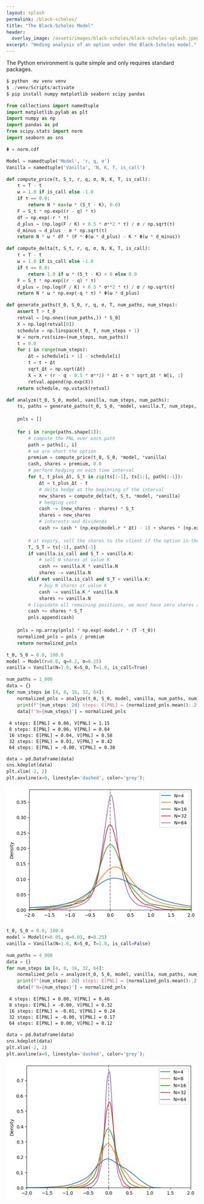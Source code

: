 ```yaml
---
layout: splash
permalink: /black-scholes/
title: "The Black-Scholes Model"
header:
  overlay_image: /assets/images/black-scholes/black-scholes-splash.jpeg
excerpt: "Heding analysis of an option under the Black-Scholes model."
---
```


The Python environment is quite simple and only requires standard packages.

```powershell
$ python -mv venv venv
$ ./venv/Scripts/activate
$ pip install numpy matplotlib seaborn scipy pandas
```


```python
from collections import namedtuple
import matplotlib.pylab as plt
import numpy as np
import pandas as pd
from scipy.stats import norm
import seaborn as sns
```


```python
Φ = norm.cdf
```


```python
Model = namedtuple('Model', 'r, q, σ')
Vanilla = namedtuple('Vanilla', 'N, K, T, is_call')
```


```python
def compute_price(t, S_t, r, q, σ, N, K, T, is_call):
    τ = T - t
    ω = 1.0 if is_call else -1.0
    if τ == 0.0:
        return N * max(ω * (S_t - K), 0.0)
    F = S_t * np.exp((r - q) * τ)
    df = np.exp(-r * τ)
    d_plus = (np.log(F / K) + 0.5 * σ**2 * τ) / σ / np.sqrt(τ)
    d_minus = d_plus - σ * np.sqrt(τ)
    return N * ω * df * (F * Φ(ω * d_plus) - K * Φ(ω * d_minus))
```


```python
def compute_delta(t, S_t, r, q, σ, N, K, T, is_call):
    τ = T - t
    ω = 1.0 if is_call else -1.0
    if τ == 0.0:
        return 1.0 if ω * (S_t - K) > 0 else 0.0
    F = S_t * np.exp((r - q) * τ)
    d_plus = (np.log(F / K) + 0.5 * σ**2 * τ) / σ / np.sqrt(τ)
    return N * ω * np.exp(-q * τ) * Φ(ω * d_plus)
```


```python
def generate_paths(t_0, S_0, r, q, σ, T, num_paths, num_steps):
    assert T > t_0
    retval = [np.ones((num_paths,)) * S_0]
    X = np.log(retval[0])
    schedule = np.linspace(t_0, T, num_steps + 1)
    W = norm.rvs(size=(num_steps, num_paths))
    t = 0.0
    for i in range(num_steps):
        Δt = schedule[i + 1] - schedule[i]
        t = t + Δt
        sqrt_Δt = np.sqrt(Δt)
        X = X + (r - q - 0.5 * σ**2) * Δt + σ * sqrt_Δt * W[i, :]
        retval.append(np.exp(X))
    return schedule, np.vstack(retval)
```


```python
def analyze(t_0, S_0, model, vanilla, num_steps, num_paths):
    ts, paths = generate_paths(t_0, S_0, *model, vanilla.T, num_steps, num_paths)

    pnls = []

    for i in range(paths.shape[1]):
        # compute the PNL over each path
        path = paths[:, i]
        # we are short the option
        premium = compute_price(t_0, S_0, *model, *vanilla)
        cash, shares = premium, 0.0
        # perform hedging on each time interval
        for t, t_plus_Δt, S_t in zip(ts[:-1], ts[1:], path[:-1]):
            Δt = t_plus_Δt - t
            # delta hedge at the beginning of the interval
            new_shares = compute_delta(t, S_t, *model, *vanilla)
            # hedging cost
            cash -= (new_shares - shares) * S_t
            shares = new_shares
            # interests and dividends
            cash += cash * (np.exp(model.r * Δt) - 1) + shares * (np.exp(model.q * Δt) - 1) * S_t

        # at expiry, sell the shares to the client if the option in-the-money
        T, S_T = ts[-1], path[-1]
        if vanilla.is_call and S_T > vanilla.K:
            # sell N shares at value K
            cash += vanilla.K * vanilla.N
            shares -= vanilla.N
        elif not vanilla.is_call and S_T < vanilla.K:
            # buy N shares at value K
            cash -= vanilla.K * vanilla.N
            shares += vanilla.N
        # liquidate all remaining positions, we must have zero shares at the end
        cash += shares * S_T
        pnls.append(cash)

    pnls = np.array(pnls) * np.exp(-model.r * (T -t_0))
    normalized_pnls = pnls / premium
    return normalized_pnls
```


```python
t_0, S_0 = 0.0, 100.0
model = Model(r=0.0, q=0.2, σ=0.25)
vanilla = Vanilla(N=1.0, K=S_0, T=1.0, is_call=True)
```


```python
num_paths = 1_000
data = {}
for num_steps in [4, 8, 16, 32, 64]:
    normalized_pnls = analyze(t_0, S_0, model, vanilla, num_paths, num_steps)
    print(f"{num_steps: 2d} steps: E[PNL] = {normalized_pnls.mean():.2f}, V[PNL] = {normalized_pnls.std():.2f}")
    data[f'N={num_steps}'] = normalized_pnls
```

     4 steps: E[PNL] = 0.06, V[PNL] = 1.15
     8 steps: E[PNL] = 0.06, V[PNL] = 0.84
     16 steps: E[PNL] = 0.04, V[PNL] = 0.58
     32 steps: E[PNL] = 0.01, V[PNL] = 0.42
     64 steps: E[PNL] = -0.00, V[PNL] = 0.30
    


```python
data = pd.DataFrame(data)
sns.kdeplot(data)
plt.xlim(-2, 2)
plt.axvline(x=0, linestyle='dashed', color='grey');
```


    
![png](/assets/images/black-scholes/black-scholes-1.png)
    



```python
t_0, S_0 = 0.0, 100.0
model = Model(r=0.05, q=0.03, σ=0.25)
vanilla = Vanilla(N=1.0, K=S_0, T=1.0, is_call=False)
```


```python
num_paths = 4_000
data = {}
for num_steps in [4, 8, 16, 32, 64]:
    normalized_pnls = analyze(t_0, S_0, model, vanilla, num_paths, num_steps)
    print(f"{num_steps: 2d} steps: E[PNL] = {normalized_pnls.mean():.2f}, V[PNL] = {normalized_pnls.std():.2f}")
    data[f'N={num_steps}'] = normalized_pnls
```

     4 steps: E[PNL] = 0.00, V[PNL] = 0.46
     8 steps: E[PNL] = -0.00, V[PNL] = 0.32
     16 steps: E[PNL] = -0.01, V[PNL] = 0.24
     32 steps: E[PNL] = -0.00, V[PNL] = 0.17
     64 steps: E[PNL] = 0.00, V[PNL] = 0.12
    


```python
data = pd.DataFrame(data)
sns.kdeplot(data)
plt.xlim(-2, 2)
plt.axvline(x=0, linestyle='dashed', color='grey');
```


    
![png](/assets/images/black-scholes/black-scholes-2.png)
    

